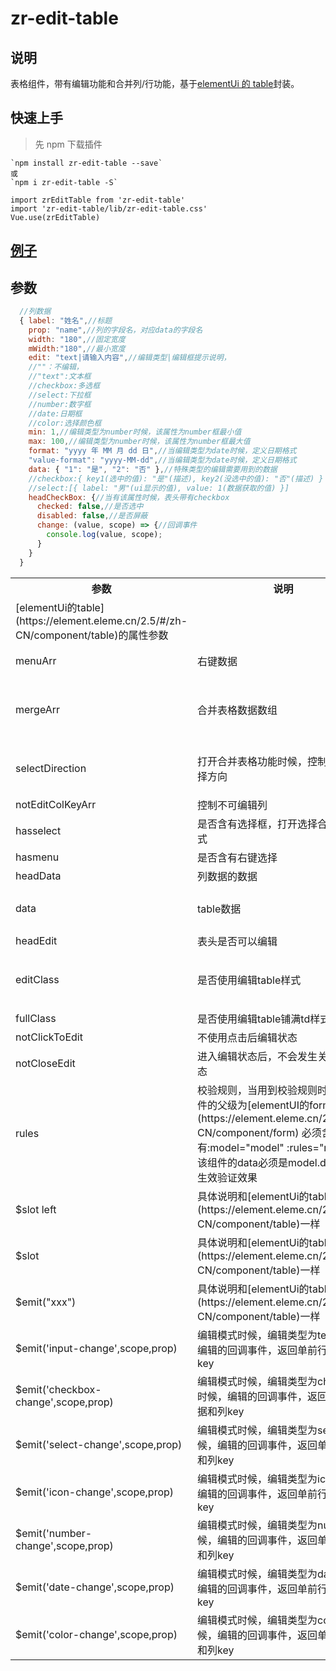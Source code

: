 # zr-edit-table

## 说明

表格组件，带有编辑功能和合并列/行功能，基于[elementUi 的 table](https://element.eleme.cn/2.5/#/zh-CN/component/table)封装。

## 快速上手

> 先 npm 下载插件

```
`npm install zr-edit-table --save`
或
`npm i zr-edit-table -S`

import zrEditTable from 'zr-edit-table'
import 'zr-edit-table/lib/zr-edit-table.css'
Vue.use(zrEditTable)
```

## [例子](https://github.com/zjhr/zr-edit-table/blob/master/examples/App.vue)

## 参数

```js
  //列数据
  { label: "姓名",//标题
    prop: "name",//列的字段名，对应data的字段名
    width: "180",//固定宽度
    mWidth:"180",//最小宽度
    edit: "text|请输入内容",//编辑类型|编辑框提示说明，
    //""：不编辑，
    //"text":文本框
    //checkbox:多选框
    //select:下拉框
    //number:数字框
    //date:日期框
    //color:选择颜色框
    min: 1,//编辑类型为number时候，该属性为number框最小值
    max: 100,//编辑类型为number时候，该属性为number框最大值
    format: "yyyy 年 MM 月 dd 日",//当编辑类型为date时候，定义日期格式
    "value-format": "yyyy-MM-dd",//当编辑类型为date时候，定义日期格式
    data: { "1": "是", "2": "否" },//特殊类型的编辑需要用到的数据
    //checkbox:{ key1(选中的值): "是"(描述), key2(没选中的值): "否"(描述) }
    //select:[{ label: "男"(ui显示的值), value: 1(数据获取的值) }]
    headCheckBox: {//当有该属性时候，表头带有checkbox
      checked: false,//是否选中
      disabled: false,//是否屏蔽
      change: (value, scope) => {//回调事件
        console.log(value, scope);
      }
    }
  }
```

<table>
  <tr>
    <th>参数</th>
    <th>说明</th>
    <th>类型</th>
    <th>可选值</th>
    <th>默认值</th>
  </tr>
  <tr>
    <td>[elementUi的table](https://element.eleme.cn/2.5/#/zh-CN/component/table)的属性参数</td>
    <td></td>
    <td></td>
    <td></td>
    <td></td>
  </tr>
  <tr>
    <td>menuArr</td>
    <td>右键数据</td>
    <td>Array</td>
    <td>{name: String(名称),fun: Function(点击回调)}</td>
    <td>[]</td>
  </tr>
  <tr>
    <td>mergeArr</td>
    <td>合并表格数据数组</td>
    <td>Array</td>
    <td>{rowId: Number(行id), colKey:String(列的key), rowspan:Number(跨行数), colspan:Number(跨列数)}</td>
    <td>[]</td>
  </tr>
  <tr>
    <td>selectDirection</td>
    <td>打开合并表格功能时候，控制选择框选择方向</td>
    <td>Array</td>
    <td>"up", "down", "left", "right"</td>
    <td>["up", "down", "left", "right"]</td>
  </tr>
  <tr>
    <td>notEditColKeyArr</td>
    <td>控制不可编辑列</td>
    <td>Array</td>
    <td>列数据的key字段，字符串</td>
    <td>[]</td>
  </tr>
  <tr>
    <td>hasselect</td>
    <td>是否含有选择框，打开选择合并表格模式</td>
    <td>Boolean</td>
    <td>true|false</td>
    <td>false</td>
  </tr>
  <tr>
    <td>hasmenu</td>
    <td>是否含有右键选择</td>
    <td>Boolean</td>
    <td>true|false</td>
    <td>false</td>
  </tr>
  <tr>
    <td>headData</td>
    <td>列数据的数据</td>
    <td>Array</td>
    <td>上面的列数据说明</td>
    <td>false</td>
  </tr>
  <tr>
    <td>data</td>
    <td>table数据</td>
    <td>Array</td>
    <td>具体说明和[elementUi的table](https://element.eleme.cn/2.5/#/zh-CN/component/table)一样</td>
    <td>[]</td>
  </tr>
  <tr>
    <td>headEdit</td>
    <td>表头是否可以编辑</td>
    <td>Boolean</td>
    <td>true|false</td>
    <td>false</td>
  </tr>
  <tr>
    <td>editClass</td>
    <td>是否使用编辑table样式</td>
    <td>Boolean</td>
    <td>true|false</td>
    <td>默认有headData时候是true</td>
  </tr>
  <tr>
    <td>fullClass</td>
    <td>是否使用编辑table铺满td样式</td>
    <td>Boolean</td>
    <td>true|false</td>
    <td>true</td>
  </tr>
  <tr>
    <td>notClickToEdit</td>
    <td>不使用点击后编辑状态</td>
    <td>Boolean</td>
    <td>true|false</td>
    <td>false</td>
  </tr>
  <tr>
    <td>notCloseEdit</td>
    <td>进入编辑状态后，不会发生关闭编辑状态</td>
    <td>Boolean</td>
    <td>true|false</td>
    <td>false</td>
  </tr>
  <tr>
    <td>rules</td>
    <td>校验规则，当用到校验规则时候，该组件的父级为[elementUI的form组件](https://element.eleme.cn/2.5/#/zh-CN/component/form) 必须含有:model="model" :rules="rules" ，该组件的data必须是model.data才能生效验证效果</td>
    <td>Object</td>
    <td>-</td>
    <td>-</td>
  </tr>
  <tr>
    <td>$slot left</td>
    <td>具体说明和[elementUi的table](https://element.eleme.cn/2.5/#/zh-CN/component/table)一样</td>
    <td>-</td>
    <td>-</td>
    <td>-</td>
  </tr>
  <tr>
    <td>$slot</td>
    <td>具体说明和[elementUi的table](https://element.eleme.cn/2.5/#/zh-CN/component/table)一样</td>
    <td>-</td>
    <td>-</td>
    <td>-</td>
  </tr>
  <tr>
    <td>$emit("xxx")</td>
    <td>具体说明和[elementUi的table](https://element.eleme.cn/2.5/#/zh-CN/component/table)一样</td>
    <td>-</td>
    <td>-</td>
    <td>-</td>
  </tr>
  <tr>
    <td>$emit('input-change',scope,prop)</td>
    <td>编辑模式时候，编辑类型为text时候，编辑的回调事件，返回单前行数据和列key</td>
    <td>-</td>
    <td>-</td>
    <td>-</td>
  </tr>
  <tr>
    <td>$emit('checkbox-change',scope,prop)</td>
    <td>编辑模式时候，编辑类型为checkbox时候，编辑的回调事件，返回单前行数据和列key</td>
    <td>-</td>
    <td>-</td>
    <td>-</td>
  </tr>
  <tr>
    <td>$emit('select-change',scope,prop)</td>
    <td>编辑模式时候，编辑类型为select时候，编辑的回调事件，返回单前行数据和列key</td>
    <td>-</td>
    <td>-</td>
    <td>-</td>
  </tr>
  <tr>
    <td>$emit('icon-change',scope,prop)</td>
    <td>编辑模式时候，编辑类型为icon时候，编辑的回调事件，返回单前行数据和列key</td>
    <td>-</td>
    <td>-</td>
    <td>-</td>
  </tr>
  <tr>
    <td>$emit('number-change',scope,prop)</td>
    <td>编辑模式时候，编辑类型为number时候，编辑的回调事件，返回单前行数据和列key</td>
    <td>-</td>
    <td>-</td>
    <td>-</td>
  </tr>
  <tr>
    <td>$emit('date-change',scope,prop)</td>
    <td>编辑模式时候，编辑类型为date时候，编辑的回调事件，返回单前行数据和列key</td>
    <td>-</td>
    <td>-</td>
    <td>-</td>
  </tr>
  <tr>
    <td>$emit('color-change',scope,prop)</td>
    <td>编辑模式时候，编辑类型为color时候，编辑的回调事件，返回单前行数据和列key</td>
    <td>-</td>
    <td>-</td>
    <td>-</td>
  </tr>
</table>
